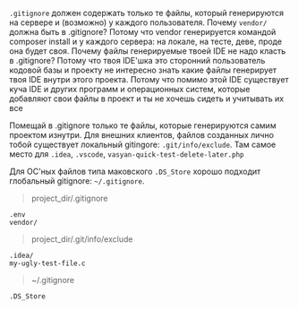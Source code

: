 `.gitignore` должен содержать только те файлы, который генерируются на сервере и (возможно) у каждого пользователя. Почему `vendor/` должна быть в .gitignore? Потому что vendor генерируется командой composer install и у каждого сервера: на локале, на тесте, деве, проде она будет своя. 
Почему файлы генерируемые твоей IDE не надо класть в .gitignore? Потому что твоя IDE'шка это сторонний пользователь кодовой базы и проекту не интересно знать какие файлы генерирует твоя IDE внутри этого проекта. Потому что помимо этой IDE существует куча IDE и других программ и операционных систем, которые добавляют свои файлы в проект и ты не хочешь сидеть и учитывать их все

Помещай в .gitignore только те файлы, которые генерируются самим проектом изнутри.
Для внешних клиентов, файлов созданных лично тобой существует локальный gitingore: `.git/info/exclude`. Там самое место для `.idea`, `.vscode`, `vasyan-quick-test-delete-later.php`

Для ОС'ных файлов типа маковского `.DS_Store` хорошо подходит глобальный gitignore: `~/.gitignore`. 

>project_dir/.gitignore
```
.env
vendor/
```

>project_dir/.git/info/exclude
```
.idea/
my-ugly-test-file.c
```

>~/.gitignore
```
.DS_Store
```
